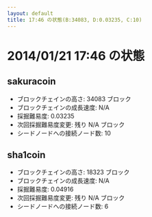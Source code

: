 ```yaml
---
layout: default
title: 17:46 の状態(B:34083, D:0.03235, C:10)
---
```

# 2014/01/21 17:46 の状態

## sakuracoin
* ブロックチェインの高さ: 34083 ブロック
* ブロックチェインの成長速度: N/A
* 採掘難易度: 0.03235
* 次回採掘難易度変更: 残り N/A ブロック
* シードノードへの接続ノード数: 10

## sha1coin
* ブロックチェインの高さ: 18323 ブロック
* ブロックチェインの成長速度: N/A
* 採掘難易度: 0.04916
* 次回採掘難易度変更: 残り N/A ブロック
* シードノードへの接続ノード数: 6